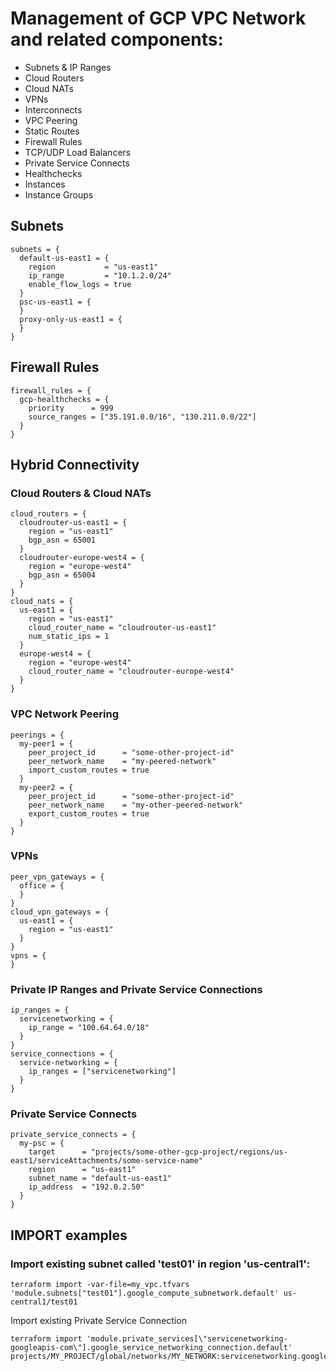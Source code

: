 # Management of GCP VPC Network and related components:

- Subnets & IP Ranges
- Cloud Routers
- Cloud NATs
- VPNs
- Interconnects
- VPC Peering
- Static Routes
- Firewall Rules
- TCP/UDP Load Balancers
- Private Service Connects
- Healthchecks
- Instances 
- Instance Groups

## Subnets

```
subnets = {
  default-us-east1 = {
    region           = "us-east1"
    ip_range         = "10.1.2.0/24"
    enable_flow_logs = true
  }
  psc-us-east1 = {
  }
  proxy-only-us-east1 = {
  }
}
```

## Firewall Rules

```
firewall_rules = {
  gcp-healthchecks = {
    priority      = 999
    source_ranges = ["35.191.0.0/16", "130.211.0.0/22"]
  }
}
```

## Hybrid Connectivity
### Cloud Routers & Cloud NATs

```
cloud_routers = {
  cloudrouter-us-east1 = {
    region = "us-east1"
    bgp_asn = 65001
  }
  cloudrouter-europe-west4 = {
    region = "europe-west4"
    bgp_asn = 65004
  }
}
cloud_nats = {
  us-east1 = {
    region = "us-east1"
    cloud_router_name = "cloudrouter-us-east1"
    num_static_ips = 1
  }
  europe-west4 = {
    region = "europe-west4"
    cloud_router_name = "cloudrouter-europe-west4"
  }
}

```
### VPC Network Peering
```
peerings = {
  my-peer1 = {
    peer_project_id      = "some-other-project-id"
    peer_network_name    = "my-peered-network"
    import_custom_routes = true
  }
  my-peer2 = {
    peer_project_id      = "some-other-project-id"
    peer_network_name    = "my-other-peered-network"
    export_custom_routes = true
  }
}
```
### VPNs
```
peer_vpn_gateways = {
  office = {
  }
}
cloud_vpn_gateways = {
  us-east1 = {
    region = "us-east1"
  }
}
vpns = {
}
```

### Private IP Ranges and Private Service Connections

```
ip_ranges = {
  servicenetworking = {
    ip_range = "100.64.64.0/18"
  }
}
service_connections = {
  service-networking = {
    ip_ranges = ["servicenetworking"]
  }
}
```

### Private Service Connects

```
private_service_connects = {
  my-psc = {
    target      = "projects/some-other-gcp-project/regions/us-east1/serviceAttachments/some-service-name"
    region      = "us-east1"
    subnet_name = "default-us-east1"
    ip_address  = "192.0.2.50"
  }
}
```

## IMPORT examples

### Import existing subnet called 'test01' in region 'us-central1':

```
terraform import -var-file=my_vpc.tfvars 'module.subnets["test01"].google_compute_subnetwork.default' us-central1/test01
```

Import existing Private Service Connection
```
terraform import 'module.private_services[\"servicenetworking-googleapis-com\"].google_service_networking_connection.default' projects/MY_PROJECT/global/networks/MY_NETWORK:servicenetworking.googleapis.com
```
